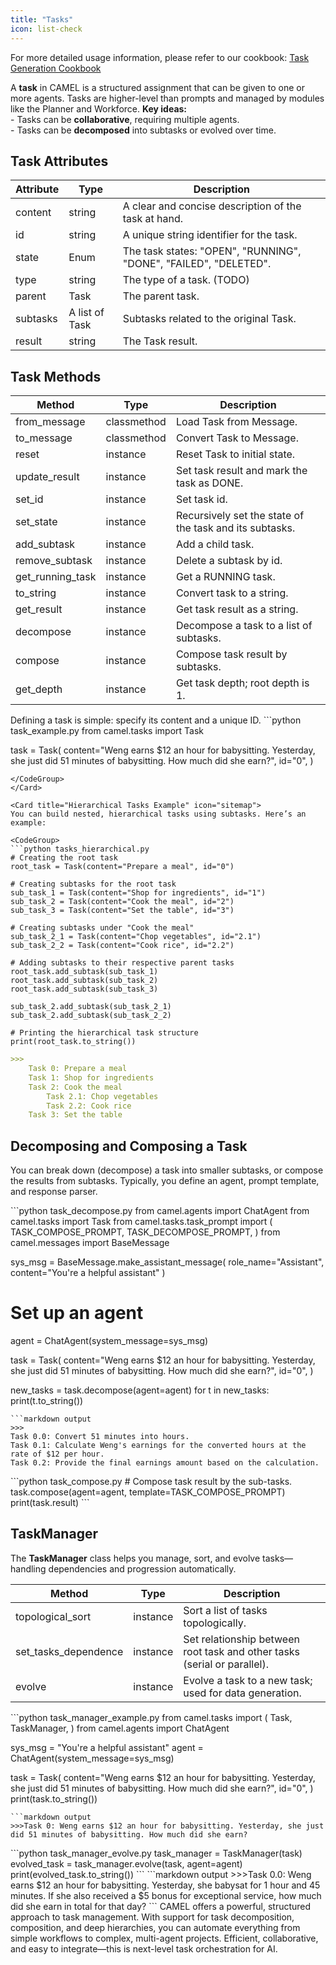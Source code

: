 ```yaml
---
title: "Tasks"
icon: list-check
---
```


For more detailed usage information, please refer to our cookbook: [Task Generation Cookbook](../cookbooks/multi_agent_society/task_generation.ipynb)

<Card title="What is a Task in CAMEL?" icon="clipboard-list">
A <b>task</b> in CAMEL is a structured assignment that can be given to one or more agents. Tasks are higher-level than prompts and managed by modules like the Planner and Workforce. 
<b>Key ideas:</b><br/>
- Tasks can be <b>collaborative</b>, requiring multiple agents.<br/>
- Tasks can be <b>decomposed</b> into subtasks or evolved over time.<br/>
</Card>

## Task Attributes

| Attribute | Type | Description |
| ----- | ----- | ----- |
| content | string | A clear and concise description of the task at hand. |
| id | string | A unique string identifier for the task. |
| state | Enum | The task states: "OPEN", "RUNNING", "DONE", "FAILED", "DELETED". |
| type | string | The type of a task. (TODO) |
| parent | Task | The parent task. |
| subtasks | A list of Task | Subtasks related to the original Task. |
| result | string | The Task result. |

## Task Methods

| Method | Type | Description |
| ----- | ----- | ----- |
| from_message | classmethod | Load Task from Message. |
| to_message | classmethod | Convert Task to Message. |
| reset | instance | Reset Task to initial state. |
| update_result | instance | Set task result and mark the task as DONE. |
| set_id | instance | Set task id. |
| set_state | instance | Recursively set the state of the task and its subtasks. |
| add_subtask | instance | Add a child task. |
| remove_subtask | instance | Delete a subtask by id. |
| get_running_task | instance | Get a RUNNING task. |
| to_string | instance | Convert task to a string. |
| get_result | instance | Get task result as a string. |
| decompose | instance | Decompose a task to a list of subtasks. |
| compose | instance | Compose task result by subtasks. |
| get_depth | instance | Get task depth; root depth is 1. |

<Card title="Getting Started: Creating Tasks" icon="bolt">
Defining a task is simple: specify its content and a unique ID.

<CodeGroup>
```python task_example.py
from camel.tasks import Task

task = Task(
    content="Weng earns $12 an hour for babysitting. Yesterday, she just did 51 minutes of babysitting. How much did she earn?",
    id="0",
)
```
</CodeGroup>
</Card>

<Card title="Hierarchical Tasks Example" icon="sitemap">
You can build nested, hierarchical tasks using subtasks. Here’s an example:

<CodeGroup>
```python tasks_hierarchical.py
# Creating the root task
root_task = Task(content="Prepare a meal", id="0")

# Creating subtasks for the root task
sub_task_1 = Task(content="Shop for ingredients", id="1")
sub_task_2 = Task(content="Cook the meal", id="2")
sub_task_3 = Task(content="Set the table", id="3")

# Creating subtasks under "Cook the meal"
sub_task_2_1 = Task(content="Chop vegetables", id="2.1")
sub_task_2_2 = Task(content="Cook rice", id="2.2")

# Adding subtasks to their respective parent tasks
root_task.add_subtask(sub_task_1)
root_task.add_subtask(sub_task_2)
root_task.add_subtask(sub_task_3)

sub_task_2.add_subtask(sub_task_2_1)
sub_task_2.add_subtask(sub_task_2_2)

# Printing the hierarchical task structure
print(root_task.to_string())
```
```markdown output
>>>
    Task 0: Prepare a meal
    Task 1: Shop for ingredients
    Task 2: Cook the meal
        Task 2.1: Chop vegetables
        Task 2.2: Cook rice
    Task 3: Set the table
```
</CodeGroup>
</Card>

## Decomposing and Composing a Task

You can break down (decompose) a task into smaller subtasks, or compose the results from subtasks. Typically, you define an agent, prompt template, and response parser.

<CodeGroup>
```python task_decompose.py
from camel.agents import ChatAgent
from camel.tasks import Task
from camel.tasks.task_prompt import (
    TASK_COMPOSE_PROMPT,
    TASK_DECOMPOSE_PROMPT,
)
from camel.messages import BaseMessage

sys_msg = BaseMessage.make_assistant_message(
    role_name="Assistant", content="You're a helpful assistant"
)
# Set up an agent
agent = ChatAgent(system_message=sys_msg)

task = Task(
    content="Weng earns $12 an hour for babysitting. Yesterday, she just did 51 minutes of babysitting. How much did she earn?",
    id="0",
)

new_tasks = task.decompose(agent=agent)
for t in new_tasks:
    print(t.to_string())
```
```markdown output
>>>
Task 0.0: Convert 51 minutes into hours.
Task 0.1: Calculate Weng's earnings for the converted hours at the rate of $12 per hour.
Task 0.2: Provide the final earnings amount based on the calculation.
```
</CodeGroup>

<CodeGroup>
```python task_compose.py
# Compose task result by the sub-tasks.
task.compose(agent=agent, template=TASK_COMPOSE_PROMPT)
print(task.result)
```
</CodeGroup>

## TaskManager

<Card title="TaskManager Overview" icon="list-check">
The <b>TaskManager</b> class helps you manage, sort, and evolve tasks—handling dependencies and progression automatically.
</Card>

| Method | Type | Description |
| ----- | ----- | ----- |
| topological_sort | instance | Sort a list of tasks topologically. |
| set_tasks_dependence | instance | Set relationship between root task and other tasks (serial or parallel). |
| evolve | instance | Evolve a task to a new task; used for data generation. |

<CodeGroup>
```python task_manager_example.py
from camel.tasks import (
    Task,
    TaskManager,
)
from camel.agents import ChatAgent

sys_msg = "You're a helpful assistant"
agent = ChatAgent(system_message=sys_msg)

task = Task(
    content="Weng earns $12 an hour for babysitting. Yesterday, she just did 51 minutes of babysitting. How much did she earn?",
    id="0",
)
print(task.to_string())
```
```markdown output
>>>Task 0: Weng earns $12 an hour for babysitting. Yesterday, she just did 51 minutes of babysitting. How much did she earn?
```
</CodeGroup>

<CodeGroup>
```python task_manager_evolve.py
task_manager = TaskManager(task)
evolved_task = task_manager.evolve(task, agent=agent)
print(evolved_task.to_string())
```
```markdown output
>>>Task 0.0: Weng earns $12 an hour for babysitting. Yesterday, she babysat for 1 hour and 45 minutes. If she also received a $5 bonus for exceptional service, how much did she earn in total for that day?
```
</CodeGroup>

<Card title="Conclusion" icon="trophy">
CAMEL offers a powerful, structured approach to task management. With support for task decomposition, composition, and deep hierarchies, you can automate everything from simple workflows to complex, multi-agent projects. Efficient, collaborative, and easy to integrate—this is next-level task orchestration for AI.
</Card>
